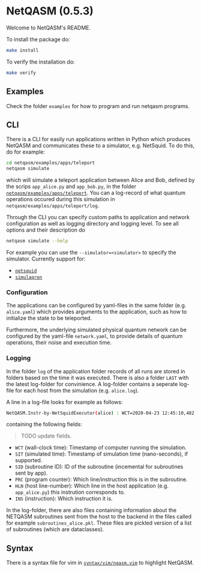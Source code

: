 NetQASM (0.5.3)
=====================================================

Welcome to NetQASM's README.

To install the package do:
```sh
make install
```

To verify the installation do:
```sh
make verify
```

Examples
--------
Check the folder `examples` for how to program and run netqasm programs.

## CLI
There is a CLI for easily run applications written in Python which produces NetQASM and communicates these to a simulator, e.g. NetSquid.
To do this, do for example:
```sh
cd netqasm/examples/apps/teleport
netqasm simulate
```
which will simulate a teleport application between Alice and Bob, defined by the scrips `app_alice.py` and `app_bob.py`, in the folder [`netqasm/examples/apps/teleport`](https://gitlab.tudelft.nl/qinc-wehner/netqasm/netqasm/tree/master/netqasm/examples/apps/teleport).
You can a log-record of what quantum operations occured during this simulation in `netqasm/examples/apps/teleport/log`.

Through the CLI you can specify custom paths to application and network configuration as well as logging directory and logging level. To see all options and their description do
```sh
netqasm simulate --help
```

For example you can use the `--simulator=<simulator>` to specify the simulator.
Currently support for:
* [`netsquid`](https://netsquid.org/)
* [`simulaqron`](http://www.simulaqron.org/)

### Configuration
The applications can be configured by yaml-files in the same folder (e.g. `alice.yaml`) which provides arguments to the application, such as how to initialize the state to be teleported.

Furthermore, the underlying simulated physical quantum network can be configured by the yaml-file `network.yaml`, to provide details of quantum operations, their noise and execution time.

### Logging
In the folder `log` of the application folder records of all runs are stored in folders based on the time it was executed.
There is also a folder `LAST` with the latest log-folder for convinience.
A log-folder contains a seperate log-file for each host from the simulation (e.g. `alice.log`).

A line in a log-file looks for example as follows:
```sh
NetQASM.Instr-by-NetSquidExecutor(alice) : WCT=2020-04-23 12:45:10,482 : NST=13952.0 : SID=0 : PRC=18 : HLN=19 : INS=init : Doing instruction init with operands Q0
```
containing the following fields:
> TODO update fields.
* `WCT` (wall-clock time): Timestamp of computer running the simulation.
* `SIT` (simulated time): Timestamp of simulation time (nano-seconds), if supported.
* `SID` (subroutine ID): ID of the subroutine (incemental for subroutines sent by app).
* `PRC` (program counter): Which line/instruction this is in the subroutine.
* `HLN` (host line-number): Which line in the host application (e.g. `app_alice.py`) this instrution corresponds to.
* `INS` (instruction): Which instruction it is.

In the log-folder, there are also files containing information about the NETQASM subroutines sent from the host to the backend in the files called for example `subroutines_alice.pkl`.
These files are pickled version of a list of subroutines (which are dataclasses).

Syntax
------
There is a syntax file for vim in [`syntax/vim/nqasm.vim`](https://gitlab.tudelft.nl/qinc-wehner/NetQASM/NetQASM/blob/master/syntax/vim/nqasm.vim) to highlight NetQASM.
